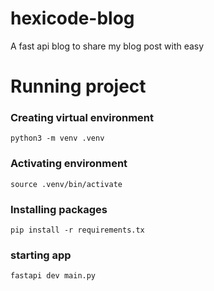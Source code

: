 # hexicode-blog

A fast api blog to share my blog post with easy

# Running project

### Creating virtual environment

```
python3 -m venv .venv
```

### Activating environment

```
source .venv/bin/activate
```

### Installing packages

```
pip install -r requirements.tx
```

### starting app

```
fastapi dev main.py
```
